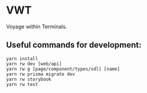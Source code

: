# VWT

Voyage within Terminals.

## Useful commands for development:

```
yarn install
yarn rw dev [web/api]
yarn rw g [page/component/types/sdl] [name]
yarn rw prisma migrate dev
yarn rw storybook
yarn rw test
```
